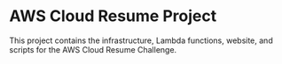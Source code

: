 ﻿# AWS Cloud Resume Project

This project contains the infrastructure, Lambda functions, website, and scripts for the AWS Cloud Resume Challenge.
